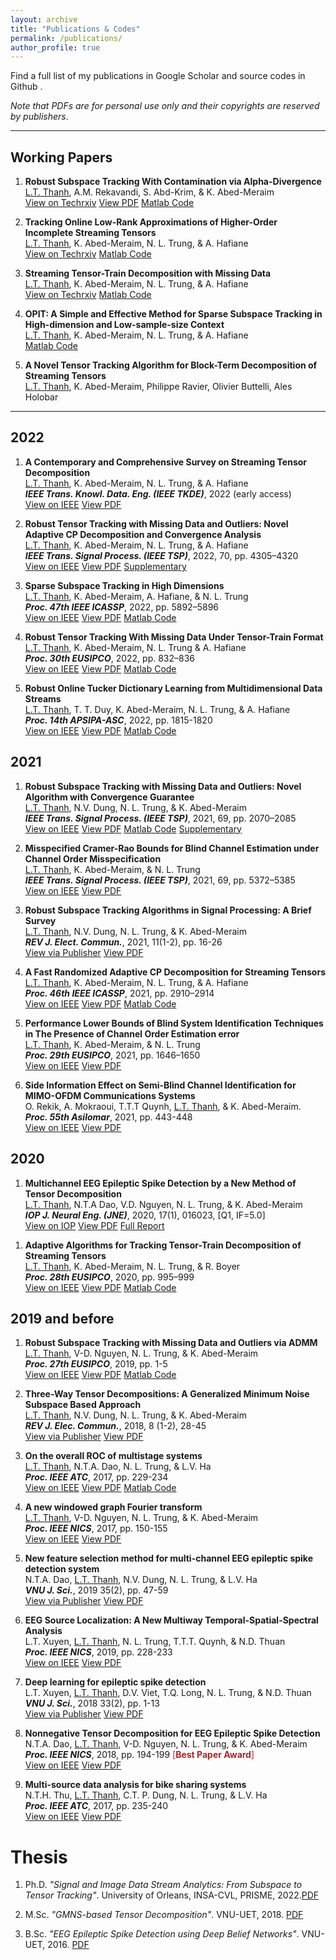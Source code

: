 ```yaml
---
layout: archive
title: "Publications & Codes"
permalink: /publications/
author_profile: true
---
```


Find a full list of my publications in Google Scholar <a href="https://scholar.google.com.vn/citations?user=_6GEXU4AAAAJ&hl=en"><i class="fa fa-fw fa-graduation-cap" aria-hidden="true"></i></a>  and source codes in Github <a href="https://github.com/thanhtbt"><i class="fab fa-fw fa-github zoom"></i></a>.

*Note that PDFs are for personal use only and their copyrights are reserved by publishers*.

---

Working Papers
----

1.  **Robust Subspace Tracking With Contamination via Alpha-Divergence**<br> <span style="text-decoration:underline">L.T. Thanh</span>, A.M. Rekavandi, S. Abd-Krim, & K. Abed-Meraim<br> <a href="https://www.techrxiv.org/articles/preprint/Robust_Subspace_Tracking_With_Contamination_Mitigation_via_-Divergence/21385335"><i class="fas fa-fw fa-link zoom"></i>View on Techrxiv</a> <a href="https://thanhtbt.github.io/files/2023_aFAPI.pdf"><i class="fas fa-fw fa-file-pdf zoom"></i>View PDF</a> <a href="https://github.com/thanhtbt/aFAPI"><i class="fab fa-fw fa-github zoom"></i>Matlab Code</a>


1.  **Tracking Online Low-Rank Approximations of Higher-Order Incomplete Streaming Tensors**<br> <span style="text-decoration:underline">L.T. Thanh</span>, K. Abed-Meraim, N. L. Trung, & A. Hafiane<br> 
<a href="https://www.techrxiv.org/articles/preprint/Tracking_Online_Low-Rank_Approximations_of_Higher-Order_Incomplete_Streaming_Tensors/19704034"><i class="fas fa-fw fa-link zoom"></i>View on Techrxiv</a>
<a href="https://github.com/thanhtbt/tensor_tracking"><i class="fab fa-fw fa-github zoom"></i>Matlab Code</a>


1. **Streaming Tensor-Train Decomposition with Missing Data**<br> <span style="text-decoration:underline">L.T. Thanh</span>, K. Abed-Meraim, N. L. Trung, & A. Hafiane<br> 
<a href="https://www.techrxiv.org/articles/preprint/Streaming_Tensor-Train_Decomposition_with_Missing_Data/20141156"><i class="fas fa-fw fa-link zoom"></i>View on Techrxiv</a> <a href="https://github.com/thanhtbt/ATT-miss"><i class="fab fa-fw fa-github zoom"></i>Matlab Code</a>


1. **OPIT: A Simple and Effective Method for Sparse Subspace Tracking in High-dimension and Low-sample-size Context**<br> <span style="text-decoration:underline">L.T. Thanh</span>, K. Abed-Meraim, N. L. Trung, & A. Hafiane<br>  <a href="https://github.com/thanhtbt/SST"><i class="fab fa-fw fa-github zoom"></i>Matlab Code</a> 

1. **A Novel Tensor Tracking Algorithm for Block-Term Decomposition of Streaming Tensors**<br> <span style="text-decoration:underline">L.T. Thanh</span>, K. Abed-Meraim, Philippe Ravier, Olivier Buttelli, Ales Holobar <br>   


---

2022
----


1. **A Contemporary and Comprehensive Survey on Streaming Tensor Decomposition**<br> <span style="text-decoration:underline">L.T. Thanh</span>, K. Abed-Meraim, N. L. Trung, & A. Hafiane<br> ***IEEE Trans. Knowl. Data. Eng. (IEEE TKDE)***, 2022 (early access) <br>
<a href="https://ieeexplore.ieee.org/document/9994046" text-decoration=none><i class="fas fa-fw fa-link zoom"></i>View on IEEE</a> 
<a href="https://thanhtbt.github.io/files/2022_TKDE_A%20Contemporary%20and%20Comprehensive%20Survey%20on%20Streaming%20Tensor%20Decomposition.pdf"><i class="fas fa-fw fa-file-pdf zoom"></i>View PDF</a>    




1. **Robust Tensor Tracking with Missing Data and Outliers: Novel Adaptive CP Decomposition and Convergence Analysis**<br><span style="text-decoration:underline">L.T. Thanh</span>, K. Abed-Meraim, N. L. Trung, & A. Hafiane<br>***IEEE Trans. Signal Process. (IEEE TSP)***, 2022, 70, pp. 4305–4320 <br> 
<a href="https://ieeexplore.ieee.org/document/9866940"><i class="fas fa-fw fa-link zoom"></i>View on IEEE</a> <a href="https://thanhtbt.github.io/files/2022_TSP_RACP%20(Raw).pdf"><i class="fas fa-fw fa-file-pdf zoom"></i>View PDF</a> 
<a href="https://thanhtbt.github.io/files/2022_TSP_RACP_Supplementary.pdf"><i class="fas fa-fw fa-code zoom"></i>Supplementary</a>

 
1. **Sparse Subspace Tracking in High Dimensions**<br><span style="text-decoration:underline">L.T. Thanh</span>, K. Abed-Meraim, A. Hafiane, & N. L. Trung<br>***Proc. 47th IEEE ICASSP***, 2022, pp. 5892–5896 <br> <a href="https://ieeexplore.ieee.org/document/9746546"><i class="fas fa-fw fa-link zoom"></i>View on IEEE</a> 
<a href="https://thanhtbt.github.io/files/2022_ICASSP%20-%20Sparse%20Subspace%20Tracking%20in%20High%20Dimensions.pdf"><i class="fas fa-fw fa-file-pdf zoom"></i>View PDF</a> <a href="https://github.com/thanhtbt/SST"><i class="fab fa-fw fa-github zoom"></i>Matlab Code</a>



1. **Robust Tensor Tracking With Missing Data Under Tensor-Train Format**<br><span style="text-decoration:underline">L.T. Thanh</span>, K. Abed-Meraim, N. L. Trung & A. Hafiane<br>***Proc. 30th EUSIPCO***, 2022, pp. 832–836 <br> <a href="https://ieeexplore.ieee.org/document/9909702"><i class="fas fa-fw fa-link zoom"></i>View on IEEE</a>
<a href="https://thanhtbt.github.io/files/2022_EUSIPCO-Robust%20Tensor%20Tracking%20with%20Missing%20Data%20under%20Tensor-Train%20Format.pdf"><i class="fas fa-fw fa-file-pdf zoom"></i>View PDF</a> <a href="https://github.com/thanhtbt/ROBOT"><i class="fab fa-fw fa-github zoom"></i>Matlab Code</a>




1. **Robust Online Tucker Dictionary Learning from Multidimensional Data Streams**<br><span style="text-decoration:underline">L.T. Thanh</span>, T. T. Duy, K. Abed-Meraim, N. L. Trung, & A. Hafiane<br> ***Proc. 14th APSIPA-ASC***, 2022, pp. 1815-1820 <br> <a href="https://ieeexplore.ieee.org/document/9980029"><i class="fas fa-fw fa-link zoom"></i>View on IEEE</a> <a href="https://thanhtbt.github.io/files/2022_APSIPA_Robust%20Online%20Tucker%20Dictionary%20Learning%20from%20Multidimensional%20Data%20Streams.pdf"><i class="fas fa-fw fa-file-pdf zoom"></i>View PDF</a> <a href="https://github.com/thanhtbt/ROTDL"><i class="fab fa-fw fa-github zoom"></i>Matlab Code</a>


2021
----
1. **Robust Subspace Tracking with Missing Data and Outliers: Novel Algorithm with Convergence Guarantee**<br><span style="text-decoration:underline">L.T. Thanh</span>, N.V. Dung, N. L. Trung, & K. Abed-Meraim<br>***IEEE Trans. Signal Process. (IEEE TSP)***, 2021, 69, pp. 2070–2085 <br> 
<a href="https://ieeexplore.ieee.org/document/9381678"><i class="fas fa-fw fa-link zoom"></i>View on IEEE</a>
<a href="https://thanhtbt.github.io/files/2021_TSP_PETRELS-ADMM%20(Raw).pdf"><i class="fas fa-fw fa-file-pdf zoom"></i>View PDF</a> 
<a href="https://github.com/thanhtbt/RST"><i class="fab fa-fw fa-github zoom"></i>Matlab Code</a> 
<a href="https://thanhtbt.github.io/files/2021_TSP_Supplementary.pdf"><i class="fas fa-fw fa-code zoom"></i>Supplementary</a> 


 
1. **Misspecified Cramer-Rao Bounds for Blind Channel Estimation under Channel Order Misspecification**<br> <span style="text-decoration:underline">L.T. Thanh</span>, K. Abed-Meraim, & N. L. Trung<br>***IEEE Trans. Signal Process. (IEEE TSP)***, 2021, 69, pp. 5372–5385 <br>
<a href="https://ieeexplore.ieee.org/document/9537597"><i class="fas fa-fw fa-link zoom"></i>View on IEEE</a> 
<a href="https://thanhtbt.github.io/files/2021_TSP_MCRB%20(Raw).pdf"><i class="fas fa-fw fa-file-pdf zoom"></i>View PDF</a>

 
1. **Robust Subspace Tracking Algorithms in Signal Processing: A Brief Survey**<br><span style="text-decoration:underline">L.T. Thanh</span>, N.V. Dung, N. L. Trung, & K. Abed-Meraim<br>***REV J. Elect. Commun.***, 2021, 11(1-2), pp. 16-26 <br> 
<a href="https://rev-jec.org/index.php/rev-jec/article/view/270"><i class="fas fa-fw fa-link zoom"></i>View via Publisher</a> 
<a href="https://thanhtbt.github.io/files/2021_JEC_Robust%20Subspace%20Tracking%20Algorithms%20in%20Signal%20Processing.pdf"><i class="fas fa-fw fa-file-pdf zoom"></i>View PDF</a>


1. **A Fast Randomized Adaptive CP Decomposition for Streaming Tensors**<br><span style="text-decoration:underline">L.T. Thanh</span>, K. Abed-Meraim, N. L. Trung, & A. Hafiane<br> ***Proc. 46th IEEE ICASSP***, 2021, pp. 2910–2914 <br> <a href="https://ieeexplore.ieee.org/document/9413554"><i class="fas fa-fw fa-link zoom"></i>View on IEEE</a>
<a href="https://thanhtbt.github.io/files/2021_ICASSP%20-%20Randomized%20Adaptive%20CP%20Algorithm.pdf"><i class="fas fa-fw fa-file-pdf zoom"></i>View PDF</a>
<a href="https://github.com/thanhtbt/ROLCP"><i class="fab fa-fw fa-github zoom"></i>Matlab Code</a>  



1. **Performance Lower Bounds of Blind System Identification Techniques in The Presence of Channel Order Estimation error**<br><span style="text-decoration:underline">L.T. Thanh</span>, K. Abed-Meraim, & N. L. Trung<br> ***Proc. 29th EUSIPCO***, 2021, pp. 1646–1650 <br> 
<a href="https://ieeexplore.ieee.org/document/9615921"><i class="fas fa-fw fa-link zoom"></i>View on IEEE</a> 
<a href="https://thanhtbt.github.io/files/2021_EUSIPCO_Perforamnce%20lower%20bounds%20of%20blind%20system%20identification%20techniques%20in%20the%20presence%20of%20channel%20order%20estimation%20error.pdf"><i class="fas fa-fw fa-file-pdf zoom"></i>View PDF</a>  


1. **Side Information Effect on Semi-Blind Channel Identification for MIMO-OFDM Communications Systems**<br>O. Rekik, A. Mokraoui, T.T.T Quynh, <span style="text-decoration:underline">L.T. Thanh</span>, & K. Abed-Meraim.  <br> ***Proc. 55th Asilomar***, 2021, pp. 443-448 <br> 
<a href="https://ieeexplore.ieee.org/document/9723265"><i class="fas fa-fw fa-link zoom"></i>View on IEEE</a>
<a href="https://thanhtbt.github.io/files/2021_Asilomar_Side%20Information%20Effect%20on%20Semi-Blind%20Channel%20Identification%20for%20MIMO-OFDM%20Communications.pdf"><i class="fas fa-fw fa-file-pdf zoom"></i>View PDF</a>  


2020
----

1. **Multichannel EEG Epileptic Spike Detection by a New Method of Tensor Decomposition**<br><span style="text-decoration:underline">L.T. Thanh</span>, N.T.A Dao, V.D. Nguyen, N. L. Trung, & K. Abed-Meraim<br>***IOP J. Neural Eng. (JNE)***, 2020, 17(1), 016023, [Q1, IF=5.0] <br> <a href="https://iopscience.iop.org/article/10.1088/1741-2552/ab5247"><i class="fas fa-fw fa-link zoom"></i>View on IOP</a>  <a href="https://thanhtbt.github.io/files/2020_JNE(Raw).pdf"><i class="fas fa-fw fa-file-pdf zoom"></i>View PDF</a> <a href="https://thanhtbt.github.io/files/EEG_Ten_Technical_Report_Final.pdf"><i class="fas fa-fw fa-code zoom"></i>Full Report</a> 
<span class="__dimensions_badge_embed__" data-doi="10.1088/1741-2552/ab5247" data-style="small_rectangle">
 
 

 
 

1. **Adaptive Algorithms for Tracking Tensor-Train Decomposition of Streaming Tensors**<br><span style="text-decoration:underline">L.T. Thanh</span>, K. Abed-Meraim, N. L. Trung, & R. Boyer<br> ***Proc. 28th EUSIPCO***, 2020, pp. 995–999 <br>
<a href="https://ieeexplore.ieee.org/document/9287780"><i class="fas fa-fw fa-link zoom"></i>View on IEEE</a>
<a href="https://thanhtbt.github.io/files/2020_EUSIPCO%20-%20Adaptive%20Algorithms%20for%20Tracking%20Tensor-Train%20Decomposition%20of%20Streaming%20Tensors.pdf"><i class="fas fa-fw fa-file-pdf zoom"></i>View PDF</a>
<a href="https://github.com/thanhtbt/ATT"><i class="fab fa-fw fa-github zoom"></i>Matlab Code</a>



2019 and before
----
1. **Robust Subspace Tracking with Missing Data and Outliers via ADMM**<br><span style="text-decoration:underline">L.T. Thanh</span>, V-D. Nguyen, N. L. Trung,  & K. Abed-Meraim<br>***Proc. 27th EUSIPCO***, 2019, pp. 1-5 <br> 
<a href="https://ieeexplore.ieee.org/document/8903031"><i class="fas fa-fw fa-link zoom"></i>View on IEEE</a>
<a href="https://thanhtbt.github.io/files/2019_EUSIPCO%20-%20Robust%20Subspace%20Tracking%20with%20Missing%20Data%20and%20Outliers%20via%20ADMM.pdf"><i class="fas fa-fw fa-file-pdf zoom"></i>View PDF</a> 
<a href="https://github.com/thanhtbt/RST"><i class="fab fa-fw fa-github zoom"></i>Matlab Code</a>
 
 

1. **Three-Way Tensor Decompositions: A Generalized Minimum Noise Subspace Based Approach**<br><span style="text-decoration:underline">L.T. Thanh</span>, N.V. Dung, N. L. Trung, & K. Abed-Meraim<br>***REV J. Elec. Commun.***, 2018, 8 (1-2), 28-45 <br>
<a href="https://rev-jec.org/index.php/rev-jec/article/view/196"><i class="fas fa-fw fa-link zoom"></i>View via Publisher</a> 
<a href="https://thanhtbt.github.io/files/2018%20JEC-Three-Way%20Tensor%20Decompositions%20A%20Generalized%20Minimum%20Noise%20Subspace.pdf"><i class="fas fa-fw fa-file-pdf zoom"></i>View PDF</a>  


1. **On the overall ROC of multistage systems**<br><span style="text-decoration:underline">L.T. Thanh</span>, N.T.A. Dao, N. L. Trung, & L.V. Ha<br>***Proc. IEEE ATC***, 2017, pp. 229-234 <br> <a href="https://ieeexplore.ieee.org/document/8167623"><i class="fas fa-fw fa-link zoom"></i>View on IEEE</a> <a href="https://eprints.uet.vnu.edu.vn/eprints/id/eprint/2595/1/1570379504.pdf"><i class="fas fa-fw fa-file-pdf zoom"></i>View PDF</a> <a href="https://github.com/thanhtbt/ROC"><i class="fab fa-fw fa-github zoom"></i>Matlab Code</a>


1. **A new windowed graph Fourier transform**<br><span style="text-decoration:underline">L.T. Thanh</span>, V-D. Nguyen, N. L. Trung, & K. Abed-Meraim<br>  ***Proc. IEEE NICS***, 2017, pp. 150-155 <br> <a href="https://ieeexplore.ieee.org/document/8108055"><i class="fas fa-fw fa-link zoom"></i>View on IEEE</a> 
<a href="https://eprints.uet.vnu.edu.vn/eprints/id/eprint/3034/1/1570395521%20%281%29.pdf"><i class="fas fa-fw fa-file-pdf zoom"></i>View PDF</a>  
 

1. **New feature selection method for multi-channel EEG epileptic spike detection system**<br>N.T.A. Dao, <span style="text-decoration:underline">L.T. Thanh</span>, N.V. Dung, N. L. Trung, & L.V. Ha<br> ***VNU J. Sci.***, 2019 35(2), pp. 47-59<br> 
<a href="https://jcsce.vnu.edu.vn/index.php/jcsce/article/view/230"><i class="fas fa-fw fa-link zoom"></i>View via Publisher</a> <a href="https://thanhtbt.github.io/files/2019%20VNU-JCSCE-New%20feature%20selection%20method%20for%20multi-channel%20EEG%20epileptic%20spike%20detection.pdf"><i class="fas fa-fw fa-file-pdf zoom"></i>View PDF</a>  


1. **EEG Source Localization: A New Multiway Temporal-Spatial-Spectral Analysis**<br> L.T. Xuyen, <span style="text-decoration:underline">L.T. Thanh</span>, N. L. Trung, T.T.T. Quynh, & N.D. Thuan<br> ***Proc. IEEE NICS***, 2019, pp. 228-233 <br> <a href="https://ieeexplore.ieee.org/document/9023865"><i class="fas fa-fw fa-link zoom"></i>View on IEEE</a> <a href="https://eprints.uet.vnu.edu.vn/eprints/id/eprint/3834/1/NICS2019_final_1570595451.pdf"><i class="fas fa-fw fa-file-pdf zoom"></i>View PDF</a>  

1. **Deep learning for epileptic spike detection**<br>L.T. Xuyen, <span style="text-decoration:underline">L.T. Thanh</span>, D.V. Viet, T.Q. Long, N. L. Trung, & N.D. Thuan<br>***VNU J. Sci.***, 2018 33(2), pp. 1-13<br> <a href="https://jcsce.vnu.edu.vn/index.php/jcsce/article/view/156"><i class="fas fa-fw fa-link zoom"></i>View via Publisher</a> <a href="https://thanhtbt.github.io/files/2017%20VNU-JCSCE-Deep%20Learning%20for%20Epileptic%20Spike%20Detection.pdf"><i class="fas fa-fw fa-file-pdf zoom"></i>View PDF</a>  

1. **Nonnegative Tensor Decomposition for EEG Epileptic Spike Detection**<br>  N.T.A. Dao, <span style="text-decoration:underline">L.T. Thanh</span>, V-D. Nguyen, N. L. Trung, & K. Abed-Meraim<br> ***Proc. IEEE NICS***, 2018, pp. 194-199 <span style="color:#B22222">[**Best Paper Award**]</span> <br> 
 <a href="https://ieeexplore.ieee.org/document/8606822"><i class="fas fa-fw fa-link zoom"></i>View on IEEE</a> <a href="https://repository.vnu.edu.vn/bitstream/VNU_123/137923/1/2018_KY_Nonnegative_Tensor_Decomposition.pdf"><i class="fas fa-fw fa-file-pdf zoom"></i>View PDF</a> 
 
1. **Multi-source data analysis for bike sharing systems**<br>N.T.H. Thu, <span style="text-decoration:underline">L.T. Thanh</span>, C.T. P. Dung, N. L. Trung, & L.V. Ha<br> ***Proc. IEEE ATC***, 2017, pp. 235-240 <br> <a href="https://ieeexplore.ieee.org/document/8167624"><i class="fas fa-fw fa-link zoom"></i>View on IEEE</a> <a href="https://eprints.uet.vnu.edu.vn/eprints/id/eprint/2596/1/1570380069.pdf"><i class="fas fa-fw fa-file-pdf zoom"></i>View PDF</a> 
 
 

Thesis
=====

1. Ph.D. *"Signal and Image Data Stream Analytics: From Subspace to Tensor Tracking"*. University of Orleans, INSA-CVL, PRISME, 2022.<a href="https://thanhtbt.github.io/files/Thesis_LTThanh_10pt.pdf"><i class="fas fa-fw fa-file-pdf zoom"></i>PDF</a> 

1. M.Sc. *"GMNS-based Tensor Decomposition"*. VNU-UET, 2018. <a href="http://lib.uet.vnu.edu.vn/bitstream/123456789/950/1/LuanVan_LTThanh.pdf"><i class="fas fa-fw fa-file-pdf zoom"></i>PDF</a> 

1. B.Sc. *"EEG Epileptic Spike Detection using Deep Belief Networks"*. VNU-UET, 2016. <a href="https://thanhtbt.github.io/files/BSc_EEG%20EPILEPTIC%20SPIKE%20DETECTION%20USING%20DEEP%20BELIEF%20NETWORKS.pdf"><i class="fas fa-fw fa-file-pdf zoom"></i>PDF</a> 
 
 <script async src="https://badge.dimensions.ai/badge.js" charset="utf-8"></script>
 <script type='text/javascript' src='https://d1bxh8uas1mnw7.cloudfront.net/assets/embed.js'></script>

 
 
